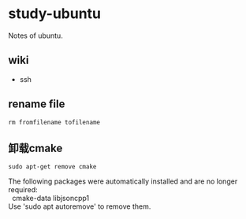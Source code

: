 # study-ubuntu
Notes of ubuntu.
## wiki
* ssh
## rename file
```
rm fromfilename tofilename
```
## 卸载cmake
```
sudo apt-get remove cmake
```
The following packages were automatically installed and are no longer required:  
&nbsp;&nbsp;cmake-data libjsoncpp1  
Use 'sudo apt autoremove' to remove them.  
